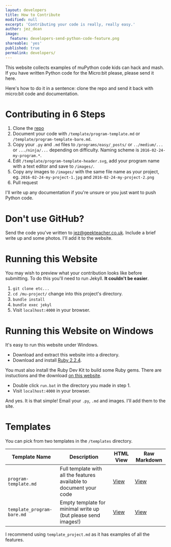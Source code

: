 ```yaml
---
layout: developers
title: How to Contribute
modified: null
excerpt: 'Contributing your code is really, really easy.'
author: jez_dean
image:
  feature: developers-send-python-code-feature.png
shareable: 'yes'
published: true
permalink: developers/
---
```


This website collects examples of muPython code kids can hack and mash. If you have written Python code for the Micro:bit please, please send it here.

Here's how to do it in a sentence: clone the repo and send it back with micro:bit code and documentation.

# Contributing in 6 Steps

1. Clone the [repo][3]
2. Document your code with `/template/program-template.md` or `/template/program-template-bare.md`.
3. Copy your `.py` and `.md` files to `/programs/easy/_posts/` or `../medium/...` or `.../ninja/...` depending on difficulty. Naming scheme is `2016-02-24-my-program.*`.
4. Edit `/template/program-template-header.svg`, add your program name with a text editor and save to `/images/`.
5. Copy any images to `/images/` with the same file name as your project, eg. `2016-02-24-my-project-1.jpg` and `2016-02-24-my-project-2.png`
6. Pull request

I'll write up any documentation if you're unsure or you just want to push Python code.

# Don't use GitHub?

Send the code you've written to jez@geekteacher.co.uk. Include a brief write up and some photos. I'll add it to the website.

# Running this Website

You may wish to preview what your contribution looks like before submitting. To do this you'll need to run Jekyll. **It couldn't be easier**.

1. `git clone etc...`
2. `cd /mu-project/` change into this project's directory.
3. `bundle install`
4. `bundle exec jekyl`
5. Visit `localhost:4000` in your browser.

# Running this Website on Windows

It's easy to run this website under Windows.

- Download and extract this website into a directory.
- Download and install [Ruby 2.2.4][1].

You must also install the Ruby Dev Kit to build some Ruby gems. There are instuctions and the download [on this website][2].

- Double click `run.bat` in the directory you made in step 1.
- Visit `localhost:4000` in your browser.

And yes. It is that simple! Email your `.py`, `.md` and images. I'll add them to the site.

# Templates

You can pick from two templates in the  `/templates` directory.

Template Name              | Description                                                         | HTML View                                  | Raw Markdown
-------------------------- | ------------------------------------------------------------------- | ------------------------------------------ | -------------------------------------------------------------------------------------------------------------------------------------
`program-template.md`      | Full template with all the features available to document your code | [View](../templates/program-template.html) | [View](https://raw.githubusercontent.com/microbit-playground/microbit-playground.github.io/master/templates/program-template.md)
`template_program-bare.md` | Empty template for minimal write up (but please send images!)       | [View](program-template-bare.html)         | [View](https://raw.githubusercontent.com/microbit-playground/microbit-playground.github.io/master/templates/program-template-bare.md)

I recommend using `template_project.md` as it has examples of all the features.

[1]: http://rubyinstaller.org/downloads/
[2]: https://github.com/oneclick/rubyinstaller/wiki/Development-Kit
[3]: https://github.com/microbit-playground/microbit-playground.github.io

